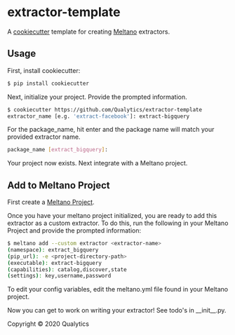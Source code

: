 # extractor-template

A [cookiecutter](https://github.com/audreyr/cookiecutter) template for creating
[Meltano](https://github.com/meltano) extractors.

## Usage

First, install cookiecutter:

```bash
$ pip install cookiecutter
```

Next, initialize your project. Provide the prompted information.

```bash
$ cookiecutter https://github.com/Qualytics/extractor-template
extractor_name [e.g. 'extract-facebook']: extract-bigquery
```

For the package_name, hit enter and the package name will match your provided extractor name.

```bash
package_name [extract_bigquery]:
```

Your project now exists. Next integrate with a Meltano project.

## Add to Meltano Project

First create a [Meltano Project](https://meltano.com/docs/getting-started.html#create-your-meltano-project).

Once you have your meltano project initialized, you are ready to add this extractor
as a custom extractor. To do this, run the following in your Meltano Project and
provide the prompted information:

```bash
$ meltano add --custom extractor <extractor-name>
(namespace): extract_bigquery
(pip_url): -e <project-directory-path>
(executable): extract-bigquery
(capabilities): catalog,discover,state
(settings): key,username,password
```

To edit your config variables, edit the meltano.yml file found in your Meltano
project.

Now you can get to work on writing your extractor! See todo's in \_\_init\_\_.py. 

Copyright &copy; 2020 Qualytics
